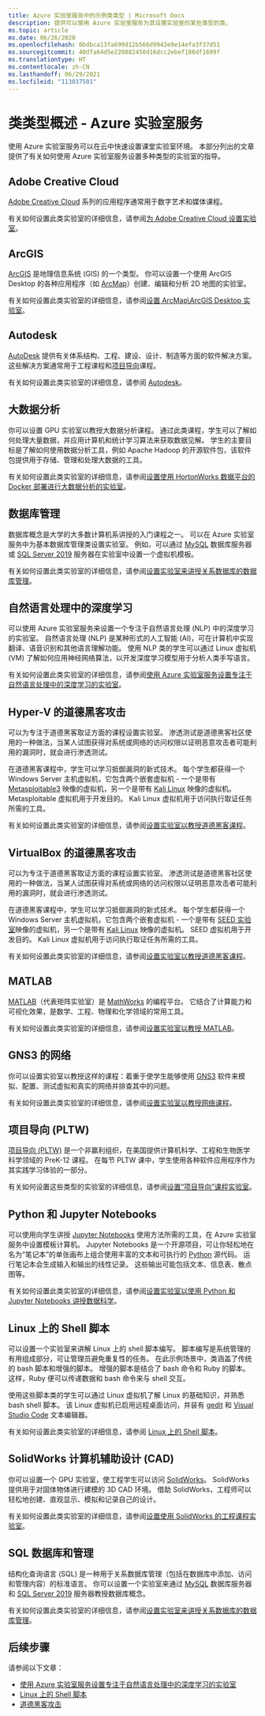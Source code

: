 ```yaml
---
title: Azure 实验室服务中的示例类类型 | Microsoft Docs
description: 提供可以使用 Azure 实验室服务为其设置实验室的某些类型的类。
ms.topic: article
ms.date: 06/26/2020
ms.openlocfilehash: 0bdbca13fa699d12b566d9943e9e14efa3f37d51
ms.sourcegitcommit: 40dfa64d5e220882450d16dcc2ebef186df1699f
ms.translationtype: HT
ms.contentlocale: zh-CN
ms.lasthandoff: 06/29/2021
ms.locfileid: "113037501"
---
```

# <a name="class-types-overview---azure-lab-services"></a>类类型概述 - Azure 实验室服务

使用 Azure 实验室服务可以在云中快速设置课堂实验室环境。 本部分列出的文章提供了有关如何使用 Azure 实验室服务设置多种类型的实验室的指导。

## <a name="adobe-creative-cloud"></a>Adobe Creative Cloud
[Adobe Creative Cloud](https://www.adobe.com/creativecloud.html) 系列的应用程序通常用于数字艺术和媒体课程。  

有关如何设置此类实验室的详细信息，请参阅[为 Adobe Creative Cloud 设置实验室](class-type-adobe-creative-cloud.md)。

## <a name="arcgis"></a>ArcGIS
[ArcGIS](https://www.esri.com/en-us/arcgis/products/arcgis-solutions/overview) 是地理信息系统 (GIS) 的一个类型。  你可以设置一个使用 ArcGIS Desktop 的各种应用程序（如 [ArcMap](https://desktop.arcgis.com/en/arcmap/latest/map/main/what-is-arcmap-.htm)）创建、编辑和分析 2D 地图的实验室。

有关如何设置此类实验室的详细信息，请参阅[设置 ArcMap\ArcGIS Desktop 实验室](class-type-arcgis.md)。

## <a name="autodesk"></a>Autodesk
[AutoDesk](https://www.autodesk.com/) 提供有关体系结构、工程、建设、设计、制造等方面的软件解决方案。  这些解决方案通常用于工程课程和[项目导向](class-type-pltw.md)课程。

有关如何设置此类实验室的详细信息，请参阅 [Autodesk](class-type-autodesk.md)。

## <a name="big-data-analytics"></a>大数据分析
你可以设置 GPU 实验室以教授大数据分析课程。 通过此类课程，学生可以了解如何处理大量数据，并应用计算机和统计学习算法来获取数据见解。 学生的主要目标是了解如何使用数据分析工具，例如 Apache Hadoop 的开源软件包，该软件包提供用于存储、管理和处理大数据的工具。 

有关如何设置此类实验室的详细信息，请参阅[设置使用 HortonWorks 数据平台的 Docker 部署进行大数据分析的实验室](class-type-big-data-analytics.md)。

## <a name="database-management"></a>数据库管理
数据库概念是大学的大多数计算机系讲授的入门课程之一。 可以在 Azure 实验室服务中为基本数据库管理类设置实验室。 例如，可以通过 [MySQL](https://www.mysql.com/) 数据库服务器或 [SQL Server 2019](https://www.microsoft.com/sql-server/sql-server-2019) 服务器在实验室中设置一个虚拟机模板。

有关如何设置此类实验室的详细信息，请参阅[设置实验室来讲授关系数据库的数据库管理](class-type-database-management.md)。

## <a name="deep-learning-in-natural-language-processing"></a>自然语言处理中的深度学习
可以使用 Azure 实验室服务来设置一个专注于自然语言处理 (NLP) 中的深度学习的实验室。 自然语言处理 (NLP) 是某种形式的人工智能 (AI)，可在计算机中实现翻译、语音识别和其他语言理解功能。 使用 NLP 类的学生可以通过 Linux 虚拟机 (VM) 了解如何应用神经网络算法，以开发深度学习模型用于分析人类手写语言。

有关如何设置此类实验室的详细信息，请参阅[使用 Azure 实验室服务设置专注于自然语言处理中的深度学习的实验室](class-type-deep-learning-natural-language-processing.md)。

## <a name="ethical-hacking-with-hyper-v"></a>Hyper-V 的道德黑客攻击
可以为专注于道德黑客取证方面的课程设置实验室。 渗透测试是道德黑客社区使用的一种做法，当某人试图获得对系统或网络的访问权限以证明恶意攻击者可能利用的漏洞时，就会进行渗透测试。

在道德黑客课程中，学生可以学习抵御漏洞的新式技术。 每个学生都获得一个 Windows Server 主机虚拟机，它包含两个嵌套虚拟机 - 一个是带有 [Metasploitable3](https://github.com/rapid7/metasploitable3) 映像的虚拟机，另一个是带有 [Kali Linux](https://www.kali.org/) 映像的虚拟机。 Metasploitable 虚拟机用于开发目的。  Kali Linux 虚拟机用于访问执行取证任务所需的工具。

有关如何设置此类实验室的详细信息，请参阅[设置实验室以教授道德黑客课程](class-type-ethical-hacking.md)。

## <a name="ethical-hacking-with-virtualbox"></a>VirtualBox 的道德黑客攻击
可以为专注于道德黑客取证方面的课程设置实验室。 渗透测试是道德黑客社区使用的一种做法，当某人试图获得对系统或网络的访问权限以证明恶意攻击者可能利用的漏洞时，就会进行渗透测试。

在道德黑客课程中，学生可以学习抵御漏洞的新式技术。 每个学生都获得一个 Windows Server 主机虚拟机，它包含两个嵌套虚拟机 - 一个是带有 [SEED 实验室](https://seedsecuritylabs.org/)映像的虚拟机，另一个是带有 [Kali Linux](https://www.kali.org/) 映像的虚拟机。 SEED 虚拟机用于开发目的。  Kali Linux 虚拟机用于访问执行取证任务所需的工具。

有关如何设置此类实验室的详细信息，请参阅[设置实验室以教授道德黑客课程](class-type-ethical-hacking-virtualbox.md)。

## <a name="matlab"></a>MATLAB
[MATLAB](https://www.mathworks.com/products/matlab.html)（代表矩阵实验室）是 [MathWorks](https://www.mathworks.com/) 的编程平台。  它结合了计算能力和可视化效果，是数学、工程、物理和化学领域的常用工具。

有关如何设置此类实验室的详细信息，请参阅[设置实验室以教授 MATLAB](class-type-matlab.md)。

## <a name="networking-with-gns3"></a>GNS3 的网络
你可以设置实验室以教授这样的课程：着重于使学生能够使用 [GNS3](https://www.gns3.com/) 软件来模拟、配置、测试虚拟和真实的网络并排查其中的问题。 

有关如何设置此类实验室的详细信息，请参阅[设置实验室以教授网络课程](class-type-networking-gns3.md)。

## <a name="project-lead-the-way-pltw"></a>项目导向 (PLTW)
[项目导向 (PLTW)](https://www.pltw.org/) 是一个非赢利组织，在美国提供计算机科学、工程和生物医学科学领域的 PreK-12 课程。  在每节 PLTW 课中，学生使用各种软件应用程序作为其实践学习体验的一部分。

有关如何设置这些类型的实验室的详细信息，请参阅[设置“项目导向”课程实验室](class-type-pltw.md)。

## <a name="python-and-jupyter-notebooks"></a>Python 和 Jupyter Notebooks
可以使用向学生讲授 [Jupyter Notebooks](http://jupyter-notebook.readthedocs.io) 使用方法所需的工具，在 Azure 实验室服务中设置模板计算机。 Jupyter Notebooks 是一个开源项目，可让你轻松地在名为“笔记本”的单张画布上组合使用丰富的文本和可执行的 [Python](https://www.python.org/) 源代码。 运行笔记本会生成输入和输出的线性记录。  这些输出可能包括文本、信息表、散点图等。

有关如何设置此类实验室的详细信息，请参阅[设置实验室以使用 Python 和 Jupyter Notebooks 讲授数据科学](class-type-jupyter-notebook.md)。

## <a name="shell-scripting-on-linux"></a>Linux 上的 Shell 脚本
可以设置一个实验室来讲解 Linux 上的 shell 脚本编写。 脚本编写是系统管理的有用组成部分，可让管理员避免重复性的任务。 在此示例场景中，类涵盖了传统的 bash 脚本和增强的脚本。 增强的脚本是结合了 bash 命令和 Ruby 的脚本。 这样，Ruby 便可以传递数据和 bash 命令来与 shell 交互。

使用这些脚本类的学生可以通过 Linux 虚拟机了解 Linux 的基础知识，并熟悉 bash shell 脚本。 该 Linux 虚拟机已启用远程桌面访问，并装有 [gedit](https://help.gnome.org/users/gedit/stable/) 和 [Visual Studio Code](https://code.visualstudio.com/) 文本编辑器。

有关如何设置此类实验室的详细信息，请参阅 [Linux 上的 Shell 脚本](class-type-shell-scripting-linux.md)。

## <a name="solidworks-computer-aided-design-cad"></a>SolidWorks 计算机辅助设计 (CAD)
你可以设置一个 GPU 实验室，使工程学生可以访问 [SolidWorks](https://www.solidworks.com/)。  SolidWorks 提供用于对固体物体进行建模的 3D CAD 环境。  借助 SolidWorks，工程师可以轻松地创建、直观显示、模拟和记录自己的设计。

有关如何设置此类实验室的详细信息，请参阅[设置使用 SolidWorks 的工程课程实验室](class-type-solidworks.md)。

## <a name="sql-database-and-management"></a>SQL 数据库和管理
结构化查询语言 (SQL) 是一种用于关系数据库管理（包括在数据库中添加、访问和管理内容）的标准语言。  你可以设置一个实验室来通过 [MySQL](https://www.mysql.com/) 数据库服务器和 [SQL Server 2019](https://www.microsoft.com/sql-server/sql-server-2019) 服务器教授数据库概念。

有关如何设置此类实验室的详细信息，请参阅[设置实验室来讲授关系数据库的数据库管理](class-type-database-management.md)。

## <a name="next-steps"></a>后续步骤
请参阅以下文章：

- [使用 Azure 实验室服务设置专注于自然语言处理中的深度学习的实验室](class-type-deep-learning-natural-language-processing.md)
- [Linux 上的 Shell 脚本](class-type-shell-scripting-linux.md)
- [道德黑客攻击](class-type-ethical-hacking.md)
